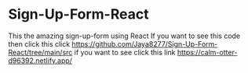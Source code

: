 # Sign-Up-Form-React
This the amazing sign-up-form using React 
If you want to see this code then click this click <a href ="https://github.com/Jaya8277/Sign-Up-Form-React/tree/main/src">https://github.com/Jaya8277/Sign-Up-Form-React/tree/main/src</a>
if you want to see click this link <a href="https://calm-otter-d96392.netlify.app/">https://calm-otter-d96392.netlify.app/</a>
